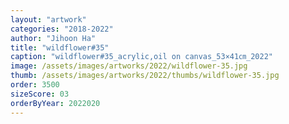 ```yaml
---
layout: "artwork"
categories: "2018-2022"
author: "Jihoon Ha"
title: "wildflower#35"
caption: "wildflower#35_acrylic,oil on canvas_53×41㎝_2022"
image: /assets/images/artworks/2022/wildflower-35.jpg
thumb: /assets/images/artworks/2022/thumbs/wildflower-35.jpg
order: 3500
sizeScore: 03
orderByYear: 2022020
---
```

